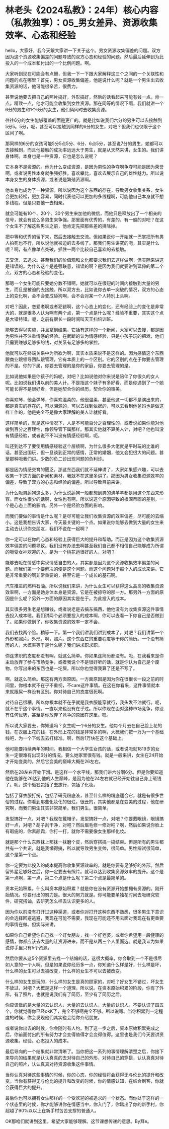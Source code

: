 # 林老头《2024私教》：24年）核心内容（私教独享）：05_男女差异、资源收集效率、心态和经验

hello，大家好，我今天跟大家讲一下关于这个。男女资源收集偏差的问题。双方因为这个资源收集偏差的问题导致的双方心态和经验的问题。然后最后延伸到为此投入的一个成本和付出的一个比例问题。啊。

大家听到现在可能会有点懵，但我一下一下跟大家解释这三个之间的一个关联性和问题的点在哪里？首先，男女资源收集偏差，他是说什么呢？就是一个男生出去收集资源的话，他可能很辛苦，很费力。

甚至说他要去把自己的照片搞好，外形搞好，然后的话看起来可能有钱一点。帅一点。精致一点，他才可能会收集到女性资源。那在同等的情况下啊，我们就讲一个6分的男生和1个6分的女生，他们俩同时去收集资源。

往往6分的女生能够覆盖的面是更广的。就是比如说我们六分的男生可以去接触到5分5。5分，呃，甚至可以接触到同样的6分的女生，对吧？但我们也仅限于这个区间了啊。

那同样的6分的女孩可能5分5点5分、6分、6点5分，甚至说7分的男生，她都可以去接触到，而且他接触的成功率远远大于男生，就是从天然来讲，女生的。我们讲身体啊。本身也是一种资源，它也是怎么说呢？

它本身不是资源的。他为什么变成资源，是因为男性的争夺啊争夺可能是因为荣誉啊，或者说男性本身就争强好胜，喜欢攀比，喜欢去展示自己的雄性魅力。所以说本身女生的身体资源，或者说是繁殖资源啊。

他本身也成为了一种资源。所以说因为这个东西的存在，导致男女收集关系，女生会更加轻松，更加容易，同时代表他可以更加的多线程啊，可能他自己本身就不想多线程。但是只要他一去相亲。

就会可能有10个、20个、30个男生来加他的微信，而他只是释放出了一个相亲的信号，就会有这么多男生来争强。那里面有优秀的，有差的，有一般的对吧？在这个女生不了解这些男生之前，他肯定先把那些差的排除掉。

把中等和优秀的留下来，然后去接触去交流。但如果说你一开始就一巴掌把所有男人拍死也不行，所以说他就被迫的去多线了。那我们男生讲究的呃，其实是什么呢？啊，有点像单点突破，抓住一两个比较自己喜欢的去接触。

去交流，去追求。甚至我们的价值观和文化都要求我们去这样做啊，但实际来讲这是错误的。为什么这个是差强联意，错误的啊？是因为我们就要讲到延伸的第二个点，双方的心态和经验的变化。

那嗯一个女生可能只要她分数不错啊，她就可以在很短的时间内接触到大量的男生，而且是被迫的去接触。所以双方去，比如说你去单一突破的情况，双方的心态上的变化啊，会不会变成舔狗啊，会不会对某一个人特别上头啊。

对吧？因此，恋爱老啊或者犯错啊，这个心态上的变化，还有经验上的变化是非常大的，就是很多人认为啊有两个点，第一个点是什么呢？经验不重要，其实这个点是大错特错。呃，之前有很长一段时间叫天王扫培训班。

能够去得以实施，并且拿到结果，它括有这样的一个新闻，大家可以去搜，都是因为男性并不注重情感的经验。在武断的认为情感经验，只是小孩子玩的把戏，他们只需要赚够足够多的钱，对关系有足够多的掌控。

他就可以在终端关系中为所欲为啊，其实本质来说不是这样的。因为感情这个东西跟商业跟领导团队跟管理，它有本质上的一个区别。它的区别的点在于你要去管理的不是。你的下属，你要去管理的是你的家庭，你要去管理的是。

比如说他如果是你孩子的妈呢，对吧？比如说他对你来说是陪伴了你很久的女人呢。比如说我们讲以前的美人计。不是指这个妹子有多好看，而是你遇到了一个她可能长得不是很好看，但是她契合你的经历，契合你的审美。

你喜欢琴，他会弹琴，你喜欢温柔的，他很温柔，甚至他这一切都不是演出来的，都是真实的存在的，可以溯源的，可以去找到依据的，可以去看到他爸妈也是做这样工作的，他是完全不是像大家理解的美人计就好看。

这样简单的，就是这种情况下，人是不可能百分之百理性的，或者说如果你能对他做到百分之百理性，像领导管下属那样。那其实他就不算美人计，对吧？他也叫没有情感经验，或者说不不叫没有情感经验啊，呃。

叫还到达不了要使用情感经验这个层绩啊，为什么很多大佬就是平时玩的比谁的话，甚至出国玩，但一旦谈到正常的感情，正常的婚姻，他又会犯很大的问题。甚至那种呃我们讲。少数的负二诊出现问题的负利诊。

都是因为情感交育的匮乏。那这东西我们就不延伸讲了，大家如果感兴趣，可以去收集一下这方面的新闻和素材，我就不在这里多讲了。那因为男女收集资源效率的偏差，导致了双方的心态和经验的偏差。所以导致目前来讲。

为什么呃男舔狗这么多，为什么说舔狗一般都想到男的沸羊羊都是用这个东西来形容。而女性很少的话啊，女性也有啊，所以说这个原因导致的根深蒂固的差别，一个是心态上面的影响。另外一个是经验方面的影响。

而我们要做的事情是什么呢？是尽可能让我们收集资源的效率偏差，尽可能的去缩小。这是我想告诉大家，今天最关键的一个点。如果说你能够去做到大量的女生来主动去认识你交朋友，我们不说在一起啊？

你一定可以在你的心态和经验上获得巨大的提升和帮助。而正是因为这个收集资源效率偏差的问题导致。我们没有办法去啊甚至我们自己都不相信自己能够成为所谓的呃受女神欢迎的人，是为一个桃花运很好的人，对吧？

能够去呃在情感中实现情感自由的人，其实都是因为这个资源收集效率偏差的问题。而我们第一个要解决的便是这个问题。而这个问题对于每个人的成长来讲。它是非常重要的啊非常重要的，甚至它是一个成长的基石啊。

汽车推进的燃料石油。所以说我们来讲，为什么女生可以获得这么高高的收集资源效率啊，一方面是她身体本身是资源，它是在被掠夺的那一方。那另外一方面的原因是什么呢？另外一方面的原因其实是在于。为此投入的成本。

其实很多男生老是想赚钱，或者说老是去搞东搞西，他他没有为收集资源这件事情去投入成本嗯。我们讲两个必须要投入的成本啊，你可以去看一下你自己是否做到了。如果你做到了，你收集资源的效率一定不会。

我们去找两个脸。稍等一下。第一个我们讲我们讲到成本了，对吧？我们讲第一个外形和照片。外形。啊，照片。这个东西它的重要程度等于你的简历。一个没有简历的人，大概率等于是什么呢？我们讲求职求职。

你连求职的态度都没有啊，就这么简单。你如果连简历都没有。呃，在我看来是你主动放弃了参与市场竞争，或者我说个不是很好听的话，就是你认为自己是个废物，你写出来的东西也是一坨屎。所以你也觉得我算了还是不写了。

啊，就这么简单。那这有两方面原因。一方面原因是因为你在很很长一段之前的时间里，你根本就不在乎不重视，不care这件事情。在这在你看来，这件事情就本来就跟屎一样没有区别。你对待自己的态度很死啊。

对待自己很糟，所以你根本就不在乎就是我衣服能穿就行，我头发不油就行。呃，就不在乎这个事情。一直以来也没有在乎过。所以你现在面对这种市场竞争，你没有任何优势，甚至是你放弃了竞争的原因在这里。嗯。

所以说大家要去，你知道吗？女生呢一个6分的女生。他每个月去在自己脸上花的钱，在衣服上花的钱，在外形上花的钱是非常多的啊，大概我们按一万为一个基础线吧，为一个下线去去打标准。啊，然后1万块在这个基础上。

他可能要持续两年的时间。我相信一个大学生女孩的话，或者说呃就1819岁的女生一定很难有出现6分的情况。要么她家里很有钱。就是一般来讲，女生在24开始才开始变美的。然后它变美的巅峰大概在26左右。

然后在28左右开始下滑。是这样一个水平线，那我们讲六分啊6分。但是你要知道他在能够在26达到他的人生巅峰，是因为他在24左右就已经开始往自己身上砸钱了。呃，这个砸钱包括了去旅行，包括了化妆。

包括了穿衣服打扮，包括了研究粉底液，甚至什么样的粉底适合它，就是有很多世俗的过程。你看到那些化妆化的很烂，很丑的，其实他都是在变美的过程，他在研究啊，而我们男生其实非常简单。我们男生。很简单。

发型搞好一点，对吧？我现在戴帽子，发型搞好一点，对吧？你要戴眼镜，眼镜搞好一点，对吧？胡子刮干净，对吧？然后眉毛修一修对吧？啊，然后如果说你脸上有瑕疵的，你素颜霜，你打一打，就你不需要像女生那样化妆。

就是那个什么东西抹上那抹一抹磨个皮，然后穿搭搞一搞结束。但是所有的男生都共有一个共识，就是我懒得搞，所以就导致男生变帅，很简单。男性辨试很简单，这个是第一个点。

你一定要为此投入的成本提高你收集资源效率的，就是你要有足够好的外形。然后留外星足够好之后，你一定要去有照片。就可以达到收集资源效率的提升。这个是第一点啊，第一点，第二个点是什么呢？第二个点是最简单的。

资本元始积累。什么叫资本原始积累？就是你在没有资源开始想拥有资源的。刚开始情况。你要付出的努力是。很大的努力就是。你可能要单独花时间去呃研究软件，研究搭讪，去研究怎么样去认识更多的人。

因为你以前没有打开过这种渠道，或者你对打开这种东西不熟悉，很多男生下意识的会选择回避逃避，我现在可能不需要，我现在可能还不用去面对我现在有更重要的事情在做。但实际来讲。

如果你自己希望你自己找一个好女朋友，找一个好老婆，或者你希望用一段健康的感情，你都应该去大量的让资源进来，而不是从两三个人里面选。就是我认为如果说你手里只有5个资源。

然后你要从这5个资源里去找一个结婚的话，这很大概率，你会取到一个不是很尽如人意的一个人啊。但是如果说你经历多一点，你知道什么样是好，什么样是坏，什么样的女生可以去被改变，什么样的女生不可以去被改变。

什么样的女生是玩的，什么样的女生是真的顾家的，对吧？好女生不错过，坏女生不放过，对吧？大概是这样一个道理。所以说。在资本原始积累的阶段，你有了外形，有了照片，也就是说我们有了简历，至少有了简历之后。

你应该做的是大量的去认识人，大量的去认识人，大量的认识人。不要认识了四五个，你就觉得你已经okK了，完全不够啊完全不够。所以说嗯。当你积累到一定程度的时候，你会发现他们其实也会给你介绍朋友。

或者说你出去的时候，你会随时有人约。到了这一步之后，资本原始积累完成之后，你前面付出的所有努力才会变得值得才会变得值得。这里也是我们今天要讲资源收集。经验。心态投入的成本。

最后导向的一个结果就非常清晰了。当你把这一系列的事情理解清楚之后，你接下来导向的结果就是认认真真的去对待自己的外形，对待自己的穿搭，认认真真对待自己的照片，认认真真对待资源收集这件事情。

当你认真对待这些事情的时候，你的心态，你的经验将会获得无与伦比的提升和改变。当你有获得无与伦比的提升和改变的时候，你的情感认知，在结合刷客，你就会获得巨大的提升。

最后你也可以拥有女生那样的一个受欢迎的被追求的一个状态。而你处于这样的一个状态里的时候，你才能够讲你在情感当中，你入门了，你踏出了你的新手村，你超越了90%以以上在新手村苦苦支撑的普通人。

OK那咱们就讲到这里。希望大家能够理解。这节课想传递的意思。By拜e。